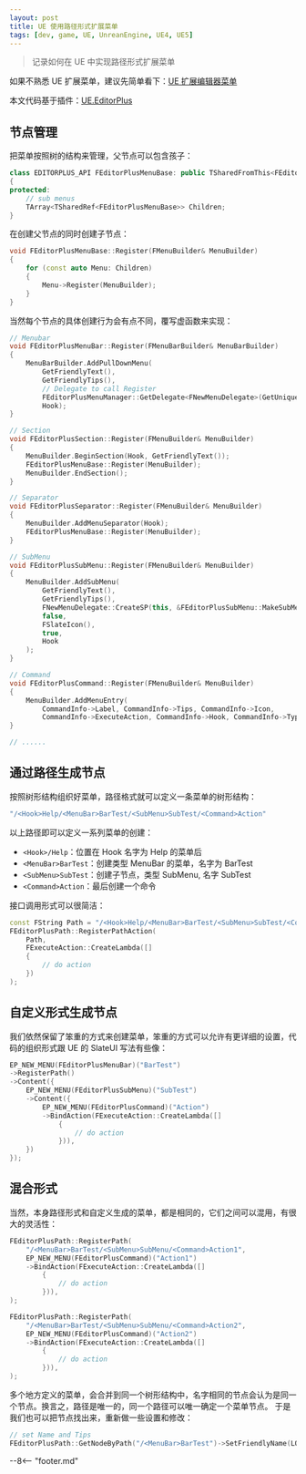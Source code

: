 ```yaml
---
layout: post
title: UE 使用路径形式扩展菜单
tags: [dev, game, UE, UnreanEngine, UE4, UE5]
---
```

<meta property="og:title" content="UE 使用路径形式扩展菜单" />

> 记录如何在 UE 中实现路径形式扩展菜单

如果不熟悉 UE 扩展菜单，建议先简单看下：[UE 扩展编辑器菜单](ue-使用路径形式扩展菜单.md)

本文代码基于插件：[UE.EditorPlus](https://github.com/disenone/UE.EditorPlus)

## 节点管理

把菜单按照树的结构来管理，父节点可以包含孩子：

```cpp
class EDITORPLUS_API FEditorPlusMenuBase: public TSharedFromThis<FEditorPlusMenuBase>
{
protected:
	// sub menus
	TArray<TSharedRef<FEditorPlusMenuBase>> Children;
}
```

在创建父节点的同时创建子节点：

```cpp
void FEditorPlusMenuBase::Register(FMenuBuilder& MenuBuilder)
{
	for (const auto Menu: Children)
	{
		Menu->Register(MenuBuilder);
	}
}
```

当然每个节点的具体创建行为会有点不同，覆写虚函数来实现：

```cpp
// Menubar
void FEditorPlusMenuBar::Register(FMenuBarBuilder& MenuBarBuilder)
{
	MenuBarBuilder.AddPullDownMenu(
		GetFriendlyText(),
		GetFriendlyTips(),
        // Delegate to call Register
		FEditorPlusMenuManager::GetDelegate<FNewMenuDelegate>(GetUniqueId()),       
		Hook);
}

// Section
void FEditorPlusSection::Register(FMenuBuilder& MenuBuilder)
{
	MenuBuilder.BeginSection(Hook, GetFriendlyText());
	FEditorPlusMenuBase::Register(MenuBuilder);
	MenuBuilder.EndSection();
}

// Separator
void FEditorPlusSeparator::Register(FMenuBuilder& MenuBuilder)
{
	MenuBuilder.AddMenuSeparator(Hook);
	FEditorPlusMenuBase::Register(MenuBuilder);
}

// SubMenu
void FEditorPlusSubMenu::Register(FMenuBuilder& MenuBuilder)
{
	MenuBuilder.AddSubMenu(
		GetFriendlyText(),
		GetFriendlyTips(),
		FNewMenuDelegate::CreateSP(this, &FEditorPlusSubMenu::MakeSubMenu),
		false,
		FSlateIcon(),
		true,
		Hook
	);
}

// Command
void FEditorPlusCommand::Register(FMenuBuilder& MenuBuilder)
{
    MenuBuilder.AddMenuEntry(
        CommandInfo->Label, CommandInfo->Tips, CommandInfo->Icon,
        CommandInfo->ExecuteAction, CommandInfo->Hook, CommandInfo->Type);
}

// ......
```

## 通过路径生成节点

按照树形结构组织好菜单，路径格式就可以定义一条菜单的树形结构：

```cpp
"/<Hook>Help/<MenuBar>BarTest/<SubMenu>SubTest/<Command>Action"
```

以上路径即可以定义一系列菜单的创建：

- `<Hook>/Help`：位置在 Hook 名字为 Help 的菜单后
- `<MenuBar>BarTest`：创建类型 MenuBar 的菜单，名字为 BarTest
- `<SubMenu>SubTest`：创建子节点，类型 SubMenu, 名字 SubTest
- `<Command>Action`：最后创建一个命令

接口调用形式可以很简洁：

```cpp
const FString Path = "/<Hook>Help/<MenuBar>BarTest/<SubMenu>SubTest/<Command>Action";
FEditorPlusPath::RegisterPathAction(
	Path, 
    FExecuteAction::CreateLambda([]
    {
        // do action
    })
);
```

## 自定义形式生成节点

我们依然保留了笨重的方式来创建菜单，笨重的方式可以允许有更详细的设置，代码的组织形式跟 UE 的 SlateUI 写法有些像：

```cpp
EP_NEW_MENU(FEditorPlusMenuBar)("BarTest")
->RegisterPath()
->Content({
    EP_NEW_MENU(FEditorPlusSubMenu)("SubTest")
    ->Content({
        EP_NEW_MENU(FEditorPlusCommand)("Action")
        ->BindAction(FExecuteAction::CreateLambda([]
            {
                // do action
            })),
    })
});
```

## 混合形式

当然，本身路径形式和自定义生成的菜单，都是相同的，它们之间可以混用，有很大的灵活性：

```cpp
FEditorPlusPath::RegisterPath(
    "/<MenuBar>BarTest/<SubMenu>SubMenu/<Command>Action1", 
    EP_NEW_MENU(FEditorPlusCommand)("Action1")
    ->BindAction(FExecuteAction::CreateLambda([]
        {
            // do action
        })),
);

FEditorPlusPath::RegisterPath(
    "/<MenuBar>BarTest/<SubMenu>SubMenu/<Command>Action2", 
    EP_NEW_MENU(FEditorPlusCommand)("Action2")
    ->BindAction(FExecuteAction::CreateLambda([]
        {
            // do action
        })),
);
```

多个地方定义的菜单，会合并到同一个树形结构中，名字相同的节点会认为是同一个节点。换言之，路径是唯一的，同一个路径可以唯一确定一个菜单节点。
于是我们也可以把节点找出来，重新做一些设置和修改：

```cpp
// set Name and Tips
FEditorPlusPath::GetNodeByPath("/<MenuBar>BarTest")->SetFriendlyName(LOCTEXT("MenuTest", "MenuTest"))->SetFriendlyTips(LOCTEXT("MenuTestTips", "MenuTestTips"));
```


--8<-- "footer.md"
